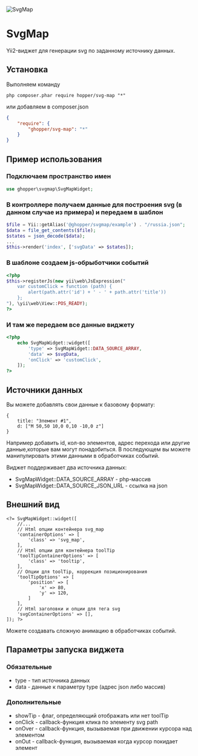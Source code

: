 ![SvgMap](https://preview.ibb.co/jMWOnw/Screenshot_20171207_161726.png "Yii2 widget for svg-map construction")


# SvgMap

Yii2-виджет для генерации svg по заданному источнику данных.

## Установка

Выполняем команду
```
php composer.phar require hopper/svg-map "*"
```
или добавляем в composer.json
```json
{
    "require": {
        "ghopper/svg-map": "*"
    }
}
```

## Пример использования

### Подключаем пространство имен
```php
use ghopper\svgmap\SvgMapWidget;
```

### В контроллере получаем данные для построения svg (в данном случае из примера) и передаем в шаблон
```php
$file = Yii::getAlias('@ghopper/svgmap/example') . "/russia.json";
$data = file_get_contents($file);
$states = json_decode($data);
...
$this->render('index', ['svgData' => $states]);
```
### В шаблоне создаем js-обрыботчики событий
```php
<?php
$this->registerJs(new yii\web\JsExpression("
    var customClick = function (path) {
        alert(path.attr('id') + ' - ' + path.attr('title'))
    };
"), \yii\web\View::POS_READY);
?>
```
### И там же передаем все данные виджету
```php
<?php
    echo SvgMapWidget::widget([
        'type' => SvgMapWidget::DATA_SOURCE_ARRAY,
        'data' => $svgData,
        'onClick' => 'customClick',
    ]);
?>
```

## Источники данных
Вы можете добавлять свои данные к базовому формату:

```
{
    title: "Элемент #1",
    d: ["M 50,50 10,0 0,10 -10,0 z"]
}

```
Например добавить id, кол-во элементов, адрес перехода или другие данные,которые вам могут понадобиться. В последующем вы можете манипулировать этими данными в обработчиках событий.

Виджет поддерживает два источника данных:
 * SvgMapWidget::DATA_SOURCE_ARRAY - php-массив
 * SvgMapWidget::DATA_SOURCE_JSON_URL - ссылка на json

## Внешний вид
```
<?= SvgMapWidget::widget([
    //...
    // Html опции контейнера svg_map
    'containerOptions' => [
        'class' => 'svg_map',
    ],
    // Html опции для контейнера toolTip
    'toolTipContainerOptions' => [
        'class' => 'tooltip',
    ],
    // Опции для toolTip, коррекция позиционирования
    'toolTipOptions' => [
        'position' => [
            'x' => 80,
            'y' => 120,
        ]
    ],
    // Html заголовки и опции для тега svg
    'svgContainerOptions' => [],
]); ?>
```
Можете создавать сложную анимацию в обработчиках событий.

## Параметры запуска виджета
### Обязательные
 * type - тип источника данных
 * data - данные к параметру type (адрес json либо массив)

### Дополнительные
 * showTip - флаг, определяющий отображать или нет toolTip
 * onClick - callback-функция клика по элементу svg path
 * onOver - callback-функция, вызываемая при движении курсора над элементом
 * onOut - callback-функция, вызываемая когда курсор покидает элемент
